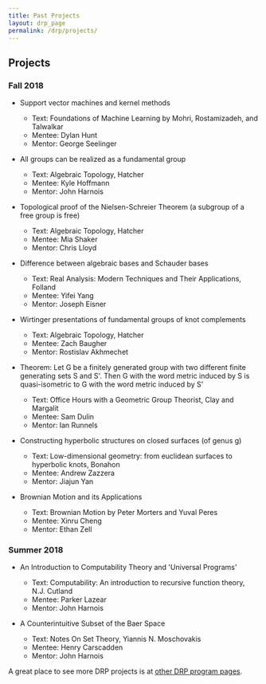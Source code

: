 ```yaml
---
title: Past Projects
layout: drp_page
permalink: /drp/projects/
---
```


<h2 class="mb-3">Projects</h2>

### Fall 2018
  
+ Support vector machines and kernel methods    
  - Text: Foundations of Machine Learning by Mohri, Rostamizadeh, and Talwalkar
  - Mentee: Dylan Hunt
  - Mentor: George Seelinger

+ All groups can be realized as a fundamental group   
  - Text: Algebraic Topology, Hatcher
  - Mentee: Kyle Hoffmann
  - Mentor: John Harnois

+ Topological proof of the Nielsen-Schreier Theorem (a subgroup of a
  free group is free)
  - Text: Algebraic Topology, Hatcher
  - Mentee: Mia Shaker
  - Mentor: Chris Lloyd

+ Difference between algebraic bases and Schauder bases
  - Text: Real Analysis: Modern Techniques and Their Applications, Folland
  - Mentee: Yifei Yang
  - Mentor: Joseph Eisner

+ Wirtinger presentations of fundamental groups of knot complements 
  - Text: Algebraic Topology, Hatcher
  - Mentee: Zach Baugher
  - Mentor: Rostislav Akhmechet

+ Theorem: Let G be a finitely generated group with two different
  finite generating sets S and S'. Then G with the word metric induced
  by S is quasi-isometric to G with the word metric induced by S'
  - Text: Office Hours with a Geometric Group Theorist, Clay and Margalit
  - Mentee: Sam Dulin
  - Mentor: Ian Runnels

+ Constructing hyperbolic structures on closed surfaces (of genus g)
  - Text: Low-dimensional geometry: from euclidean surfaces to hyperbolic knots, Bonahon
  - Mentee: Andrew Zazzera
  - Mentor: Jiajun Yan
  
+ Brownian Motion and its Applications
  - Text: Brownian Motion by Peter Morters and Yuval Peres
  - Mentee: Xinru Cheng
  - Mentor: Ethan Zell
  
### Summer 2018

+ An Introduction to Computability Theory and 'Universal Programs'
  - Text: Computability: An introduction to recursive function theory, N.J. Cutland
  - Mentee: Parker Lazear
  - Mentor: John Harnois 
  
+ A Counterintuitive Subset of the Baer Space
  - Text: Notes On Set Theory, Yiannis N. Moschovakis
  - Mentee: Henry Carscadden
  - Mentor: John Harnois 
  
A great place to see more DRP projects is at [other DRP program pages]({{site.url}}/drp/otherdrp/).
